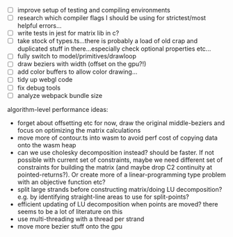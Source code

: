 - [ ] improve setup of testing and compiling environments
- [ ] research which compiler flags I should be using for strictest/most helpful errors...
- [ ] write tests in jest for matrix lib in c?
- [ ] take stock of types.ts...there is probably a load of old crap and duplicated stuff in there...especially check optional properties etc...
- [ ] fully switch to model/primitives/drawloop
- [ ] draw beziers with width (offset on the gpu?!)
- [ ] add color buffers to allow color drawing...
- [ ] tidy up webgl code
- [ ] fix debug tools
- [ ] analyze webpack bundle size

algorithm-level performance ideas:

- forget about offsetting etc for now, draw the original middle-beziers and focus on optimizing the matrix calculations
- move more of contour.ts into wasm to avoid perf cost of copying data onto the wasm heap
- can we use cholesky decomposition instead? should be faster. If not possible with current set of
  constraints, maybe we need different set of constraints for building the matrix (and maybe
  drop C2 continuity at pointed-returns?). Or create more of a linear-programming type problem
  with an objective function etc?
- split large strands before constructing matrix/doing LU decomposition? e.g. by identifying straight-line
  areas to use for split-points?
- efficient updating of LU decomposition when points are moved? there seems to be a lot of literature on this
- use multi-threading with a thread per strand
- move more bezier stuff onto the gpu

